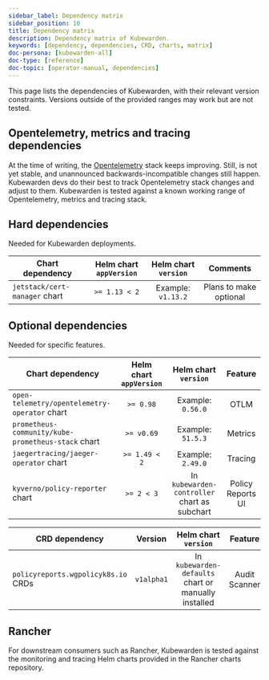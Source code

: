 ```yaml
---
sidebar_label: Dependency matrix
sidebar_position: 10
title: Dependency matrix
description: Dependency matrix of Kubewarden.
keywords: [dependency, dependencies, CRD, charts, matrix]
doc-persona: [kubewarden-all]
doc-type: [reference]
doc-topic: [operator-manual, dependencies]
---
```


<head>
  <link rel="canonical" href="https://docs.kubewarden.io/reference/dependency-matrix"/>
</head>

This page lists the dependencies of Kubewarden, with their relevant
version constraints. Versions outside of the provided ranges may work but are
not tested.

## Opentelemetry, metrics and tracing dependencies

At the time of writing, the [Opentelemetry](https://opentelemetry.io) stack
keeps improving. Still, is not yet stable, and unannounced
backwards-incompatible changes still happen. Kubewarden devs do their best to
track Opentelemetry stack changes and adjust to them. Kubewarden is tested against a known working
range of Opentelemetry, metrics and tracing stack.

## Hard dependencies

Needed for Kubewarden deployments.

| Chart dependency              | Helm chart `appVersion` | Helm chart `version` |        Comments        |
| ----------------------------- | :---------------------: | :------------------: | :--------------------: |
| `jetstack/cert-manager` chart |      `>= 1.13 < 2`      |  Example: `v1.13.2`  | Plans to make optional |

## Optional dependencies

Needed for specific features.

| Chart dependency                                   | Helm chart `appVersion` |             Helm chart `version`             |      Feature      |
| -------------------------------------------------- | :---------------------: | :------------------------------------------: | :---------------: |
| `open-telemetry/opentelemetry-operator` chart      |        `>= 0.98`        |              Example: `0.56.0`               |       OTLM        |
| `prometheus-community/kube-prometheus-stack` chart |       `>= v0.69`        |              Example: `51.5.3`               |      Metrics      |
| `jaegertracing/jaeger-operator` chart              |      `>= 1.49 < 2`      |              Example: `2.49.0`               |      Tracing      |
| `kyverno/policy-reporter` chart                    |       `>= 2 < 3`        | In `kubewarden-controller` chart as subchart | Policy Reports UI |

| CRD dependency                      |  Version   |                 Helm chart `version`                 |    Feature    |
| ----------------------------------- | :--------: | :--------------------------------------------------: | :-----------: |
| `policyreports.wgpolicyk8s.io` CRDs | `v1alpha1` | In `kubewarden-defaults` chart or manually installed | Audit Scanner |

## Rancher

For downstream consumers such as Rancher, Kubewarden is tested against the
monitoring and tracing Helm charts provided in the Rancher charts repository.
